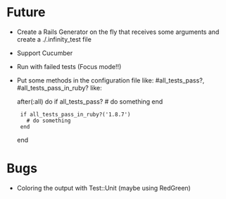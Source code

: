 Future
======

- Create a Rails Generator on the fly that receives some arguments and create a ./.infinity_test file
- Support Cucumber
- Run with failed tests (Focus mode!!)
- Put some methods in the configuration file like: #all_tests_pass?, #all_tests_pass_in_ruby? like:

     after(:all) do
       if all_tests_pass?
         # do something
       end
       
       if all_tests_pass_in_ruby?('1.8.7') 
         # do something
       end
     end

Bugs
====

- Coloring the output with Test::Unit (maybe using RedGreen)

